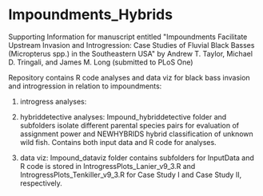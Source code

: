 # Impoundments_Hybrids

Supporting Information for manuscript entitled "Impoundments Facilitate Upstream Invasion and Introgression:
Case Studies of Fluvial Black Basses (Micropterus spp.) in the Southeastern USA" by Andrew T. Taylor, Michael D. Tringali, and James M. Long (submitted to PLoS One)

Repository contains R code analyses and data viz for black bass invasion and introgression in relation to impoundments:

1. introgress analyses:
   
2. hybriddetective analyses: Impound_hybriddetective folder and subfolders isolate different parental species pairs for evaluation of assignment power and NEWHYBRIDS hybrid classification of unknown wild fish. Contains both input data and R code for analyses.

3. data viz:  Impound_dataviz folder contains subfolders for InputData and R code is stored in IntrogressPlots_Lanier_v9_3.R and IntrogressPlots_Tenkiller_v9_3.R for Case Study I and Case Study II, respectively.

